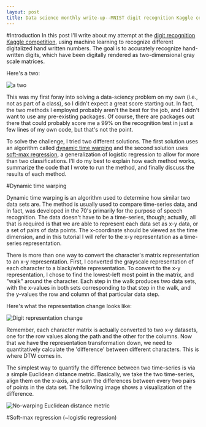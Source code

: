 ```yaml
---
layout: post
title: Data science monthly write-up--MNIST digit recognition Kaggle competition
---
```


#Introduction
In this post I'll write about my attempt at the [digit recognition Kaggle competition](https://www.kaggle.com), using machine learning to recognize different digitalized hand written numbers. The goal is to accurately recognize hand-written digits, which have been digitally rendered as two-dimensional gray scale matrices. 

Here's a two:

![a two](https://tphinkle.github.io/images/2015-12-27/two_gs_0.png)


This was my first foray into solving a data-sciency problem on my own (i.e., not as part of a class), so I didn't expect a great score starting out. In fact, the two methods I employed probably aren't the best for the job, and I didn't want to use any pre-existing packages. Of course, there are packages out there that could probably score me a 99% on the recognition test in just a few lines of my own code, but that's not the point. 

To solve the challenge, I tried two different solutions. The first solution uses an algorithm called [dynamic time warping](https://en.wikipedia.org/wiki/Dynamic_time_warping) and the second solution uses [soft-max regression](http://ufldl.stanford.edu/tutorial/supervised/SoftmaxRegression/), a generalization of logistic regression to allow for more than two classifications. I'll do my best to explain how each method works, summarize the code that I wrote to run the method, and finally discuss the results of each method.

#Dynamic time warping

Dynamic time warping is an algorithm used to determine how similar two data sets are. The method is usually used to compare time-series data, and in fact, was developed in the 70's primarily for the purpose of speech recognition. The data doesn't have to be a time-series, though; actually, all that is required is that we are able to represent each data set as x-y data, or a set of pairs of data points. The x-coordinate should be viewed as the time dimension, and in this tutorial I will refer to the x-y representation as a time-series representation.

There is more than one way to convert the character's matrix representation to an x-y representation. First, I converted the grayscale representation of each character to a black/white representation. To convert to the x-y representation, I chose to find the lowest-left most point in the matrix, and "walk" around the character. Each step in the walk produces two data sets, with the x-values in both sets corresponding to that step in the walk, and the y-values the row and column of that particular data step.

Here's what the representation change looks like:

![Digit representation change](https://tphinkle.github.io/images/2015-12-27/representation_transformation.png)

Remember, each character matrix is actually converted to two x-y datasets, one for the row values along the path and the other for the columns. Now that we have the representation transformation down, we need to quantitatively calculate the 'difference' between different characters. This is where DTW comes in.

The simplest way to quantify the difference between two time-series is via a simple Euclidean distance metric. Basically, we take the two time-series, align them on the x-axis, and sum the differences between every two pairs of points in the data set. The following image shows a visualization of the difference. 

![No-warping Euclidean distance metric](https://tphinkle.github.io/images/2015-12-27/nowarp_distance_0.png)








#Soft-max regression (~logistic regression)

